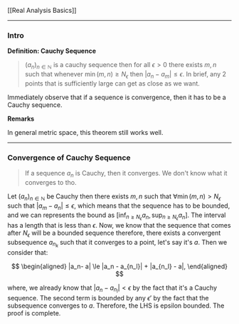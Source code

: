 [[Real Analysis Basics]]

---
### **Intro**

**Definition: Cauchy Sequence**

> $(a_n)_{n\in \mathbb N}$ is a cauchy sequence then for all $\epsilon > 0$ there exists $m, n$ such that whenever $\min(m, n) \ge N_\epsilon$ then $|a_n - a_m|\le \epsilon$. In brief, any 2 points that is sufficiently large can get as close as we want. 

Immediately observe that if a sequence is convergence, then it has to be a Cauchy sequence. 

**Remarks**

In general metric space, this theorem still works well. 

---
### **Convergence of Cauchy Sequence**

> If a sequence $a_n$ is Cauchy, then it converges. We don't know what it converges to tho. 

Let $(a_n)_{n\in \mathbb N}$ be Cauchy then there exists $m, n$ such that $\forall \min(m, n)> N_\epsilon$ such that $|a_m - a_n|\le \epsilon$, which means that the sequence has to be bounded, and we can represents the bound as $[\inf_{n\ge N_\epsilon}a_n, \sup_{n\ge N_\epsilon}a_n]$. The interval has a length that is less than $\epsilon$. Now, we know that the sequence that comes after $N_\epsilon$ will be a bounded sequence therefore, there exists a convergent subsequence $a_{n_k}$ such that it converges to a point, let's say it's $a$. Then we consider that: 

$$
\begin{aligned}
    |a_n-  a| \le |a_n - a_{n_l}| + |a_{n_l} - a|, 
\end{aligned}
$$

where, we already know that $|a_n - a_{n_l}| < \epsilon$ by the fact that it's a Cauchy sequence. The second term is bounded by any $\epsilon'$ by the fact that the subsequence converges to $a$. Therefore, the LHS is epsilon bounded. The proof is complete.  







